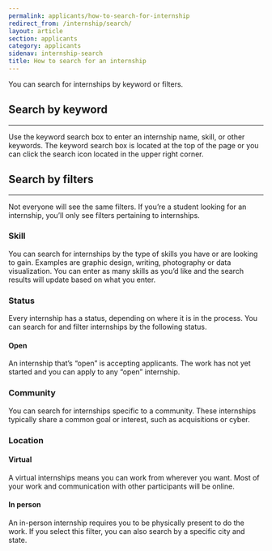 ```yaml
---
permalink: applicants/how-to-search-for-internship
redirect_from: /internship/search/
layout: article
section: applicants
category: applicants
sidenav: internship-search
title: How to search for an internship
---
```


You can search for internships by keyword or filters.

## Search by keyword
<hr />

Use the keyword search box to enter an internship name, skill, or other keywords. The keyword search box is located at the top of the page or you can click the search icon located in the upper right corner.

## Search by filters
<hr />
Not everyone will see the same filters. If you’re a student looking for an internship, you’ll only see filters pertaining to internships.

### Skill

You can search for internships by the type of skills you have or are looking to gain. Examples are graphic design, writing, photography or data visualization. You can enter as many skills as you’d like and the search results will update based on what you enter.

### Status

Every internship has a status, depending on where it is in the process. You can search for and filter internships by the following status.

#### Open

An internship that’s “open” is accepting applicants. The work has not yet started and you can apply to any “open” internship.

### Community

You can search for internships specific to a community. These internships typically share a common goal or interest, such as acquisitions or cyber.


### Location

#### Virtual

A virtual internships means you can work from wherever you want. Most of your work and communication with other participants will be online.

#### In person

An in-person internship requires you to be physically present to do the work. If you select this filter, you can also search by a specific city and state.
